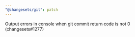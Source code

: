 ```yaml
---
"@changesets/git": patch
---
```


Output errors in console when git commit return code is not 0 (changesets#1277)
